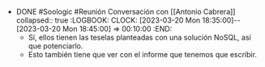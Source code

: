 - DONE #Soologic #Reunión Conversación con [[Antonio Cabrera]]
  collapsed:: true
  :LOGBOOK:
  CLOCK: [2023-03-20 Mon 18:35:00]--[2023-03-20 Mon 18:45:00] =>  00:10:00
  :END:
  - Sí, ellos tienen las teselas planteadas con una solución NoSQL, así que potenciarlo.
  - Esto también tiene que ver con el informe que tenemos que escribir.